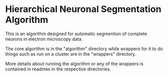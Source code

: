 Hierarchical Neuronal Segmentation Algorithm
============================================

This is an algorithm designed for automatic segmention of complete neurons in electron microscopy data.

The core algorithm is in the "algorithm" directory while wrappers for it to do things such as run on a cluster are in the "wrappers" directory.

More details about running the algorithm or any of the wrappers is contained in readmes in the respective directories.
